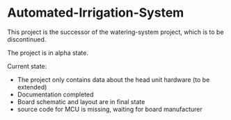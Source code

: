 # Automated-Irrigation-System

This project is the successor of the watering-system project, which is to be discontinued.

The project is in alpha state.

Current state:
  - The project only contains data about the head unit hardware (to be extended)
  - Documentation completed
  - Board schematic and layout are in final state
  - source code for MCU is missing, waiting for board manufacturer
